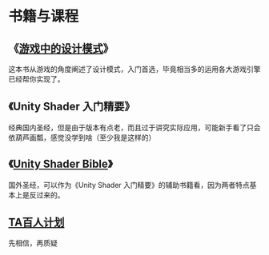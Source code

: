 # 书籍与课程

## 《[游戏中的设计模式](https://gpp.tkchu.me/)》

这本书从游戏的角度阐述了设计模式，入门首选，毕竟相当多的运用各大游戏引擎已经帮你实现了。

## 《Unity Shader 入门精要》

经典国内圣经，但是由于版本有点老，而且过于讲究实际应用，可能新手看了只会依葫芦画瓢，感觉没学到啥（至少我是这样的）

## 《[Unity Shader Bible](/LearningResource/_OceanofPDF.com_The_Unity_Shaders_Bible_-_Fabrizio_Espindola.pdf)》

国外圣经，可以作为《Unity Shader 入门精要》的辅助书籍看，因为两者特点基本上是反过来的。

## [TA百人计划](https://learn.u3d.cn/tutorial/technical-artist-may?chapterId=63562b28edca72001f21d0e5#61a09525c8ee5900202cd79b)

先相信，再质疑